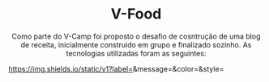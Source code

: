 <h1 align="center">V-Food</h1>

<p align="center">Como parte do V-Camp foi proposto o desafio de cosntrução de uma blog de receita, inicialmente construido em grupo e finalizado sozinho. As tecnologias utilizadas foram as seguintes:</p>

https://img.shields.io/static/v1?label=<LABEL>&message=<MESSAGE>&color=<COLOR>&style=<STYLE>&logo=<LOGO>

